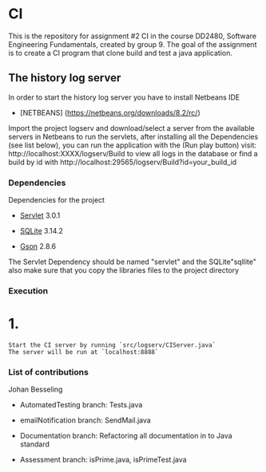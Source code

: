 # CI

This is the repository for assignment #2 CI in the course DD2480, Software Engineering Fundamentals, created by group 9. The goal of the assignment is to create a CI program that clone build and test a java application.

## The history log server

In order to start the history log server you have to install Netbeans IDE

* [NETBEANS] (https://netbeans.org/downloads/8.2/rc/)

Import the project logserv and download/select a server from the available servers in Netbeans to run the servlets,
after installing all the Dependencies (see list below), you can run the application with the (Run play button)
visit: http://localhost:XXXX/logserv/Build to view all logs in the database or find a build by id with http://localhost:29565/logserv/Build?id=your_build_id

### Dependencies

Dependencies for the project

* [Servlet](https://mvnrepository.com/artifact/javax.servlet/javax.servlet-api/3.0.1) 3.0.1

* [SQLite](https://jar-download.com/artifacts/org.xerial/sqlite-jdbc/3.14.2/source-code) 3.14.2

* [Gson](https://repo1.maven.org/maven2/com/google/code/gson/gson/2.8.6/) 2.8.6

The Servlet Dependency should be named "servlet" and the SQLite"sqllite" also make sure that you copy the libraries files to the project directory

### Execution

# 1.
    Start the CI server by running `src/logserv/CIServer.java`
    The server will be run at `localhost:8888` 
    
### List of contributions

Johan Besseling

* AutomatedTesting branch: Tests.java

* emailNotification branch: SendMail.java

* Documentation branch: Refactoring all documentation in to Java standard

* Assessment branch: isPrime.java, isPrimeTest.java
